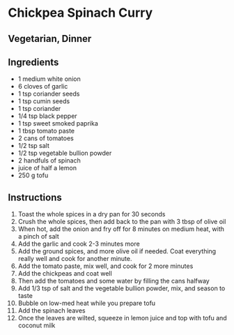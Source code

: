 # Chickpea Spinach Curry

## Vegetarian, Dinner

## Ingredients

* 1 medium white onion
* 6 cloves of garlic
* 1 tsp coriander seeds
* 1 tsp cumin seeds
* 1 tsp coriander
* 1/4 tsp black pepper
* 1 tsp sweet smoked paprika
* 1 tbsp tomato paste
* 2 cans of tomatoes
* 1/2 tsp salt
* 1/2 tsp vegetable bullion powder
* 2 handfuls of spinach
* juice of half a lemon
* 250 g tofu

## Instructions

1. Toast the whole spices in a dry pan for 30 seconds
2. Crush the whole spices, then add back to the pan with 3 tbsp of olive oil
3. When hot, add the onion and fry off for 8 minutes on medium heat, with a pinch of salt
4. Add the garlic and cook 2-3 minutes more
5. Add the ground spices, and more olive oil if needed. Coat everything really well and cook for another minute.
6. Add the tomato paste, mix well, and cook for 2 more minutes
7. Add the chickpeas and coat well
8. Then add the tomatoes and some water by filling the cans halfway
9. Add 1/3 tsp of salt and the vegetable bullion powder, mix, and season to taste
10. Bubble on low-med heat while you prepare tofu
11. Add the spinach leaves
12. Once the leaves are wilted, squeeze in lemon juice and top with tofu and coconut milk

